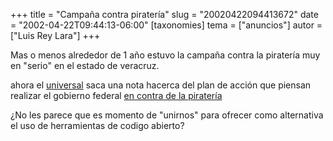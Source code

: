 +++
title = "Campaña contra piratería"
slug = "20020422094413672"
date = "2002-04-22T09:44:13-06:00"
[taxonomies]
tema = ["anuncios"]
autor = ["Luis Rey Lara"]
+++

Mas o menos alrededor de 1 año estuvo la campaña contra la piratería muy
en "serio" en el estado de veracruz.

ahora el [universal](http://www.eluniversal.com.mx) saca una nota
hacerca del plan de acción que piensan realizar el gobierno federal [en
contra de la
piratería](http://www.eluniversal.com.mx/pls/impreso/noticia_supl.html?id_articulo=4728&tabla=articulos)

¿No les parece que es momento de "unirnos" para ofrecer como alternativa
el uso de herramientas de codigo abierto?
